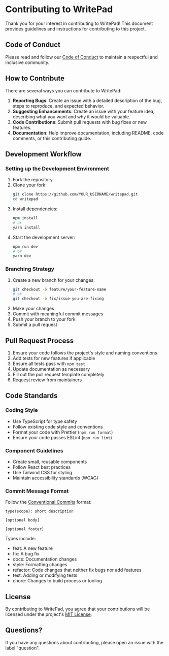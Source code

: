 # Contributing to WritePad

Thank you for your interest in contributing to WritePad! This document provides guidelines and instructions for contributing to this project.

## Code of Conduct

Please read and follow our [Code of Conduct](CODE_OF_CONDUCT.md) to maintain a respectful and inclusive community.

## How to Contribute

There are several ways you can contribute to WritePad:

1. **Reporting Bugs**: Create an issue with a detailed description of the bug, steps to reproduce, and expected behavior.
2. **Suggesting Enhancements**: Create an issue with your feature idea, describing what you want and why it would be valuable.
3. **Code Contributions**: Submit pull requests with bug fixes or new features.
4. **Documentation**: Help improve documentation, including README, code comments, or this contributing guide.

## Development Workflow

### Setting up the Development Environment

1. Fork the repository
2. Clone your fork:
   ```bash
   git clone https://github.com/YOUR_USERNAME/writepad.git
   cd writepad
   ```
3. Install dependencies:
   ```bash
   npm install
   # or
   yarn install
   ```
4. Start the development server:
   ```bash
   npm run dev
   # or
   yarn dev
   ```

### Branching Strategy

1. Create a new branch for your changes:
   ```bash
   git checkout -b feature/your-feature-name
   # or
   git checkout -b fix/issue-you-are-fixing
   ```
2. Make your changes
3. Commit with meaningful commit messages
4. Push your branch to your fork
5. Submit a pull request

## Pull Request Process

1. Ensure your code follows the project's style and naming conventions
2. Add tests for new features if applicable
3. Ensure all tests pass with `npm test`
4. Update documentation as necessary
5. Fill out the pull request template completely
6. Request review from maintainers

## Code Standards

### Coding Style

- Use TypeScript for type safety
- Follow existing code style and conventions
- Format your code with Prettier (`npm run format`)
- Ensure your code passes ESLint (`npm run lint`)

### Component Guidelines

- Create small, reusable components
- Follow React best practices
- Use Tailwind CSS for styling
- Maintain accessibility standards (WCAG)

### Commit Message Format

Follow the [Conventional Commits](https://www.conventionalcommits.org/) format:

```
type(scope): short description

[optional body]

[optional footer]
```

Types include:
- feat: A new feature
- fix: A bug fix
- docs: Documentation changes
- style: Formatting changes
- refactor: Code changes that neither fix bugs nor add features
- test: Adding or modifying tests
- chore: Changes to build process or tooling

## License

By contributing to WritePad, you agree that your contributions will be licensed under the project's [MIT License](LICENSE).

## Questions?

If you have any questions about contributing, please open an issue with the label "question". 